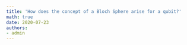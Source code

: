 ```yaml
---
title: 'How does the concept of a Bloch Sphere arise for a qubit?'
math: true
date: 2020-07-23
authors:
- admin
---
```

